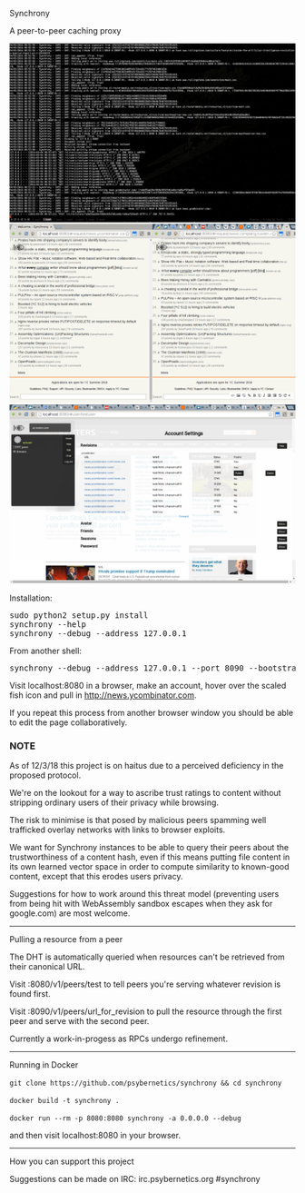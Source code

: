 Synchrony

A peer-to-peer caching proxy

![Alt text](doc/img/synchrony3.png?raw=true "Distributed HTTP")
![Alt text](doc/img/synchrony1.png?raw=true "Collaborative Editor")
![Alt text](doc/img/synchrony2.png?raw=true "Revision Management")

Installation:
<pre>
sudo python2 setup.py install
synchrony --help
synchrony --debug --address 127.0.0.1
</pre>
From another shell:
<pre>
synchrony --debug --address 127.0.0.1 --port 8090 --bootstrap 127.0.0.1:8080
</pre>

Visit localhost:8080 in a browser, make an account, hover over the scaled fish icon and
pull in http://news.ycombinator.com.

If you repeat this process from another browser window you should be able to edit the page collaboratively.

### NOTE

As of 12/3/18 this project is on haitus due to a perceived deficiency in the proposed protocol.

We're on the lookout for a way to ascribe trust ratings to content without stripping ordinary users of their privacy while browsing.

The risk to minimise is that posed by malicious peers spamming well trafficked overlay networks with links to browser exploits.

We want for Synchrony instances to be able to query their peers about the trustworthiness of a content hash, even if this means putting file content in its own learned vector space in order to compute similarity to known-good content, except that this erodes users privacy.

Suggestions for how to work around this threat model (preventing users from being hit with WebAssembly sandbox escapes when they ask for google.com) are most welcome.

---

Pulling a resource from a peer

The DHT is automatically queried when resources can't be retrieved from their canonical URL.


Visit :8080/v1/peers/test to tell peers you're serving whatever revision is found first.

Visit :8090/v1/peers/url_for_revision to pull the resource through the first peer and serve with the second peer.

Currently a work-in-progess as RPCs undergo refinement.

----

Running in Docker

`git clone https://github.com/psybernetics/synchrony && cd synchrony`

`docker build -t synchrony .`

`docker run --rm -p 8080:8080 synchrony -a 0.0.0.0 --debug`

and then visit localhost:8080 in your browser.

----

How you can support this project

Suggestions can be made on IRC: irc.psybernetics.org #synchrony


